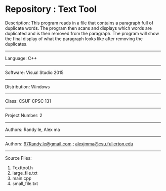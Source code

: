 # Repository : Text Tool
Description:
This program reads in a file that contains a paragraph
full of duplicate words. The program then scans and displays
which words are duplicated and is then removed from the paragraph.
The program will show the final display of what the paragraph looks like
after removing the duplicates.
*******************************************
Language: C++
*******************************************
Software: Visual Studio 2015
*******************************************
Distribution: Windows
*******************************************
Class: CSUF CPSC 131
*******************************************
Project Number: 2
*******************************************
Authors: Randy le, Alex ma
*******************************************
Authors: 97Randy.le@gmail.com ; alexjmma@csu.fullerton.edu
*******************************************
Source Files:
1. Texttool.h
2. large_file.txt
3. main.cpp
4. small_file.txt


